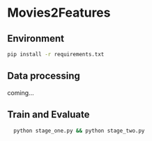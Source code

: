 # Movies2Features
## Environment

```bash
pip install -r requirements.txt
```

## Data processing

  coming...

## Train and Evaluate
```bash
  python stage_one.py && python stage_two.py
```
